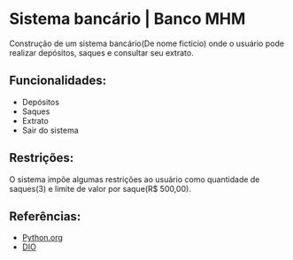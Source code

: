 # Sistema bancário | Banco MHM

Construção de um sistema bancário(De nome fictício) onde o usuário pode realizar depósitos, saques e consultar seu extrato.



## Funcionalidades:

- Depósitos
- Saques
- Extrato
- Sair do sistema



## Restrições:
O sistema impõe algumas restrições ao usuário como quantidade de saques(3) e limite de valor por saque(R$ 500,00).

## Referências:
- [Python.org](https://docs.python.org/3/reference/index.html)
- [DIO](https://web.dio.me/home)
